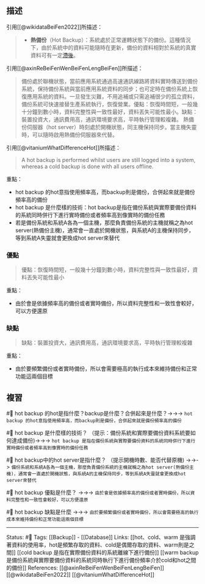 ## 描述
引用[[@wikidataBeiFen2022]]所描述：

> -   **熱備份**（Hot Backup）：系統處於正常運轉狀態下的備份。這種情況下，由於系統中的資料可能隨時在更新，備份的資料相對於系統的真實資料可有一定[滯後](https://zh.wikipedia.org/wiki/%E6%BB%9E%E5%90%8E "滯後")。

引用[[@axinReBeiFenWenBeiFenLengBeiFen]]所描述：
> 備份處於聯機狀態，當前應用系統通過高速通訊線路將資料實時傳送到備份系統，保持備份系統與當前應用系統資料的同步；也可定時在備份系統上恢復應用系統的資料。一旦發生災難，不用追補或只需追補很少的孤立資料，備份系統可快速接替生產系統執行，恢復營業。優點：恢復時間短，一般幾十分鐘到數小時，資料完整性與一致性最好，資料丟失可能性最小。缺點：裝置投資大，通訊費用高，通訊環境要求高，平時執行管理較複雜。
> 熱備份伺服器（hot server）時刻處於開機狀態，同主機保持同步。當主機失靈時，可以隨時啟用熱備份伺服器來代替。

 引用[[@vitaniumWhatDifferenceHot]]所描述：
 > A hot backup is performed whilst users are still logged into a system, whereas a cold backup is done with all users offline.

重點：
- hot backup 的hot意指使用頻率高，而backup則是備份，合併起來就是備份頻率高的備份
- hot backup 是什麼樣的技術：hot backup是指在備份系統與實際要備份資料的系統同時併行下進行實時備份或者頻率高到像實時的備份任務
- 若是備份系統和系統A各為一個主機，那麼負責備份系統的主機就稱之為hot server(熱備份主機)，通常會一直處於開機狀態，與系統A的主機保持同步，等到系統A失靈就會更換成hot server來替代

### 優點
> 優點：恢復時間短，一般幾十分鐘到數小時，資料完整性與一致性最好，資料丟失可能性最小

重點：
- 由於會是依據頻率高的備份或者實時備份，所以資料完整性和一致性會較好，可以方便還原
### 缺點
> 缺點：裝置投資大，通訊費用高，通訊環境要求高，平時執行管理較複雜

重點：
- 由於要頻繁備份或者實時備份，所以會需要極高的執行成本來維持備份和正常功能這兩個目標


## 複習
#🧠 hot backup 的hot是指什麼？backup是什麼？合併起來是什麼？->->-> `hot backup 的hot意指使用頻率高，而backup則是備份，合併起來就是備份頻率高的備份`
<!--SR:!2022-06-14,8,250-->

#🧠 hot backup 是什麼樣的技術？ （提示：備份系統和實際要備份資料系統要如何達成備份)->->-> `hot backup 是指在備份系統與實際要備份資料的系統同時併行下進行實時備份或者頻率高到像實時的備份任務`
<!--SR:!2022-06-15,9,250-->

#🧠 hot backup中的hot server是指什麼？ （提示開機時數、能否代替原機) ->->-> `備份系統和系統A各為一個主機，那麼負責備份系統的主機就稱之為hot server(熱備份主機)，通常會一直處於開機狀態，與系統A的主機保持同步，等到系統A失靈就會更換成hot server來替代`
<!--SR:!2022-06-08,2,230-->

#🧠  hot backup  優點是什麼？ ->->-> `由於會是依據頻率高的備份或者實時備份，所以資料完整性和一致性會較好，可以方便還原`
<!--SR:!2022-06-13,7,250-->

#🧠 hot backup 缺點是什麼 ->->-> `由於要頻繁備份或者實時備份，所以會需要極高的執行成本來維持備份和正常功能這兩個目標`
<!--SR:!2022-06-16,10,250-->


---
Status: #🌱 
Tags:
[[Backup]] - [[Database]]
Links:
[[hot、cold、warm 是強調著資料的使用率，hot是頻繁存取的資料、cold是偶爾存取的資料、warm則是之間]]
[[cold backup 是指在實際備份資料的系統離線下進行備份]]
[[warm backup 是備份系統與實際要備份資料的系統同時執行下進行備份頻率介於cold和hot之間的備份]]
References:
[[@axinReBeiFenWenBeiFenLengBeiFen]]
[[@wikidataBeiFen2022]]
[[@vitaniumWhatDifferenceHot]]